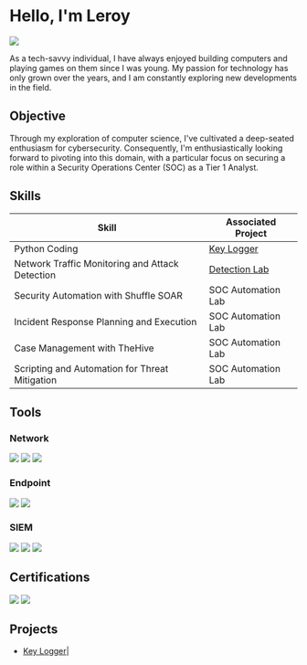 # Hello, I'm Leroy 
<a href="https://www.linkedin.com/in/leroy-clayton-536a6a1a3/"><img src="https://img.shields.io/badge/-LinkedIn-0072b1?&style=for-the-badge&logo=linkedin&logoColor=white" /></a>


As a tech-savvy individual, I have always enjoyed building computers and playing games on them since I was young. My passion for technology has only grown over the years, and I am constantly exploring new developments in the field.
## Objective

Through my exploration of computer science, I've cultivated a deep-seated enthusiasm for cybersecurity. Consequently, I'm enthusiastically looking forward to pivoting into this domain, with a particular focus on securing a role within a Security Operations Center (SOC) as a Tier 1 Analyst.

## Skills

| Skill                                         | Associated Project         |
|-----------------------------------------------|----------------------------|
| Python Coding                                 |<a href="https://github.com/LeroyClayton/Key-Logger">Key Logger</a>|
| Network Traffic Monitoring and Attack Detection | <a href="https://google.com">Detection Lab</a>|
| Security Automation with Shuffle SOAR         | SOC Automation Lab|
| Incident Response Planning and Execution      | SOC Automation Lab|
| Case Management with TheHive                  | SOC Automation Lab|
| Scripting and Automation for Threat Mitigation | SOC Automation Lab|

## Tools

### Network
<div>
    <img src="https://img.shields.io/badge/-Wireshark-1679A7?&style=for-the-badge&logo=Wireshark&logoColor=white" />
    <img src="https://img.shields.io/badge/-Suricata-EF3B2D?&style=for-the-badge&logo=Suricata&logoColor=white" />
    <img src="https://img.shields.io/badge/-Zeek-777BB4?&style=for-the-badge&logo=Zeek&logoColor=white" />
</div>

### Endpoint
<div>
    <img src="https://img.shields.io/badge/-Microsoft_Defender_for_Endpoint-00A4EF?&style=for-the-badge&logo=Microsoft&logoColor=white" />
    <img src="https://img.shields.io/badge/-Velociraptor-4B275F?&style=for-the-badge&logo=Velociraptor&logoColor=white" />
</div>

### SIEM
<div>
    <img src="https://img.shields.io/badge/-Microsoft_Sentinel-0078D4?&style=for-the-badge&logo=Microsoft&logoColor=white" />
    <img src="https://img.shields.io/badge/-Splunk-000000?&style=for-the-badge&logo=Splunk&logoColor=white" />
    <img src="https://img.shields.io/badge/-Elastic-005571?&style=for-the-badge&logo=Elastic&logoColor=white" />
</div>

## Certifications
<div>
<img src="https://img.shields.io/badge/-Security%2B-FF0000?&style=for-the-badge&logo=CompTIA&logoColor=white" />
<img src="https://img.shields.io/badge/-Google%20Cybersecurity-4285F4?&style=for-the-badge&logo=google&logoColor=white" />
</div>

## Projects

-  <a href="https://github.com/LeroyClayton/Key-Logger">Key Logger</a>|
